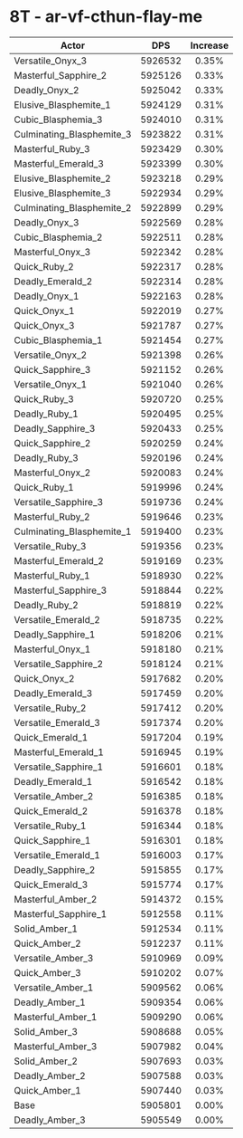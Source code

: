 # 8T - ar-vf-cthun-flay-me
| Actor | DPS | Increase |
|---|:---:|:---:|
|Versatile_Onyx_3|5926532|0.35%|
|Masterful_Sapphire_2|5925126|0.33%|
|Deadly_Onyx_2|5925042|0.33%|
|Elusive_Blasphemite_1|5924129|0.31%|
|Cubic_Blasphemia_3|5924010|0.31%|
|Culminating_Blasphemite_3|5923822|0.31%|
|Masterful_Ruby_3|5923429|0.30%|
|Masterful_Emerald_3|5923399|0.30%|
|Elusive_Blasphemite_2|5923218|0.29%|
|Elusive_Blasphemite_3|5922934|0.29%|
|Culminating_Blasphemite_2|5922899|0.29%|
|Deadly_Onyx_3|5922569|0.28%|
|Cubic_Blasphemia_2|5922511|0.28%|
|Masterful_Onyx_3|5922342|0.28%|
|Quick_Ruby_2|5922317|0.28%|
|Deadly_Emerald_2|5922314|0.28%|
|Deadly_Onyx_1|5922163|0.28%|
|Quick_Onyx_1|5922019|0.27%|
|Quick_Onyx_3|5921787|0.27%|
|Cubic_Blasphemia_1|5921454|0.27%|
|Versatile_Onyx_2|5921398|0.26%|
|Quick_Sapphire_3|5921152|0.26%|
|Versatile_Onyx_1|5921040|0.26%|
|Quick_Ruby_3|5920720|0.25%|
|Deadly_Ruby_1|5920495|0.25%|
|Deadly_Sapphire_3|5920433|0.25%|
|Quick_Sapphire_2|5920259|0.24%|
|Deadly_Ruby_3|5920196|0.24%|
|Masterful_Onyx_2|5920083|0.24%|
|Quick_Ruby_1|5919996|0.24%|
|Versatile_Sapphire_3|5919736|0.24%|
|Masterful_Ruby_2|5919646|0.23%|
|Culminating_Blasphemite_1|5919400|0.23%|
|Versatile_Ruby_3|5919356|0.23%|
|Masterful_Emerald_2|5919169|0.23%|
|Masterful_Ruby_1|5918930|0.22%|
|Masterful_Sapphire_3|5918844|0.22%|
|Deadly_Ruby_2|5918819|0.22%|
|Versatile_Emerald_2|5918735|0.22%|
|Deadly_Sapphire_1|5918206|0.21%|
|Masterful_Onyx_1|5918180|0.21%|
|Versatile_Sapphire_2|5918124|0.21%|
|Quick_Onyx_2|5917682|0.20%|
|Deadly_Emerald_3|5917459|0.20%|
|Versatile_Ruby_2|5917412|0.20%|
|Versatile_Emerald_3|5917374|0.20%|
|Quick_Emerald_1|5917204|0.19%|
|Masterful_Emerald_1|5916945|0.19%|
|Versatile_Sapphire_1|5916601|0.18%|
|Deadly_Emerald_1|5916542|0.18%|
|Versatile_Amber_2|5916385|0.18%|
|Quick_Emerald_2|5916378|0.18%|
|Versatile_Ruby_1|5916344|0.18%|
|Quick_Sapphire_1|5916301|0.18%|
|Versatile_Emerald_1|5916003|0.17%|
|Deadly_Sapphire_2|5915855|0.17%|
|Quick_Emerald_3|5915774|0.17%|
|Masterful_Amber_2|5914372|0.15%|
|Masterful_Sapphire_1|5912558|0.11%|
|Solid_Amber_1|5912534|0.11%|
|Quick_Amber_2|5912237|0.11%|
|Versatile_Amber_3|5910969|0.09%|
|Quick_Amber_3|5910202|0.07%|
|Versatile_Amber_1|5909562|0.06%|
|Deadly_Amber_1|5909354|0.06%|
|Masterful_Amber_1|5909290|0.06%|
|Solid_Amber_3|5908688|0.05%|
|Masterful_Amber_3|5907982|0.04%|
|Solid_Amber_2|5907693|0.03%|
|Deadly_Amber_2|5907588|0.03%|
|Quick_Amber_1|5907440|0.03%|
|Base|5905801|0.00%|
|Deadly_Amber_3|5905549|0.00%|
